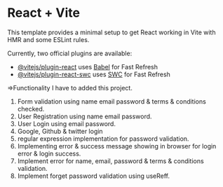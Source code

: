 # React + Vite

This template provides a minimal setup to get React working in Vite with HMR and some ESLint rules.

Currently, two official plugins are available:

- [@vitejs/plugin-react](https://github.com/vitejs/vite-plugin-react/blob/main/packages/plugin-react/README.md) uses [Babel](https://babeljs.io/) for Fast Refresh
- [@vitejs/plugin-react-swc](https://github.com/vitejs/vite-plugin-react-swc) uses [SWC](https://swc.rs/) for Fast Refresh

=>Functionality I have to added this project.

1. Form validation using name email password & terms & conditions checked.
2. User Registration using name email password.
3. User Login using email password.
4. Google, Github & twitter login
5. regular expression implementation for password validation.
6. Implementing error & success message showing in browser for login error & login success.
7. Implement error for name, email, password & terms & conditions validation.
8. Implement forget password validation using useReff.
